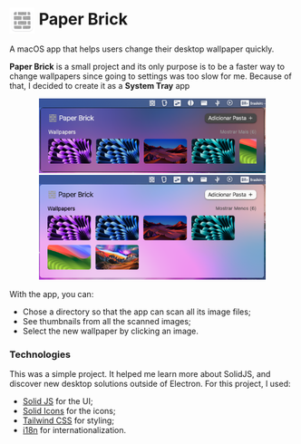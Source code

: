 # <img src="./src/assets/logo-filled.png" height="45px" align="center" /> Paper Brick

A macOS app that helps users change their desktop wallpaper quickly.

**Paper Brick** is a small project and its only purpose is to be a faster way to change wallpapers since going to settings was too slow for me. Because of that, I decided to create it as a **System Tray** app

<p align="center">
  <img width="400px" src="./src/assets/dark-theme.png" />
  <img width="400px" src="./src/assets/light-theme.png" />
</p>

With the app, you can:

- Chose a directory so that the app can scan all its image files;
- See thumbnails from all the scanned images;
- Select the new wallpaper by clicking an image.

### Technologies

This was a simple project. It helped me learn more about SolidJS, and discover new desktop solutions outside of Electron. For this project, I used:

- [Solid JS](https://www.solidjs.com/) for the UI;
- [Solid Icons](https://solid-icons.vercel.app/) for the icons;
- [Tailwind CSS](https://tailwindcss.com/) for styling;
- [i18n](https://www.i18next.com/) for internationalization.
